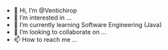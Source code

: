 - 👋 Hi, I’m @Ventichirop
- 👀 I’m interested in ...
- 🌱 I’m currently learning Software Engineering (Java)
- 💞️ I’m looking to collaborate on ...
- 📫 How to reach me ...

<!---
Ventichirop/Ventichirop is a ✨ special ✨ repository because its `README.md` (this file) appears on your GitHub profile.
You can click the Preview link to take a look at your changes.
--->
